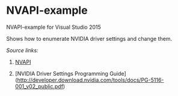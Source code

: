 # NVAPI-example
NVAPI-example for Visual Studio 2015

Shows how to enumerate NVIDIA driver settings and change them.

_Source links:_

1. [NVAPI](https://developer.nvidia.com/nvapi)

2. [NVIDIA Driver Settings Programming Guide] (http://developer.download.nvidia.com/tools/docs/PG-5116-001_v02_public.pdf)
